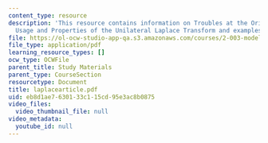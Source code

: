 ```yaml
---
content_type: resource
description: 'This resource contains information on Troubles at the Origin: Consistent
  Usage and Properties of the Unilateral Laplace Transform and examples for it.'
file: https://ol-ocw-studio-app-qa.s3.amazonaws.com/courses/2-003-modeling-dynamics-and-control-i-spring-2005/eb8d1ae7630133c115cd95e3ac8b0875_laplacearticle.pdf
file_type: application/pdf
learning_resource_types: []
ocw_type: OCWFile
parent_title: Study Materials
parent_type: CourseSection
resourcetype: Document
title: laplacearticle.pdf
uid: eb8d1ae7-6301-33c1-15cd-95e3ac8b0875
video_files:
  video_thumbnail_file: null
video_metadata:
  youtube_id: null
---
```

